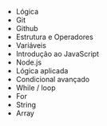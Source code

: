 - Lógica
- Git
- Github
- Estrutura e Operadores
- Variáveis
- Introdução ao JavaScript
- Node.js
- Lógica aplicada
- Condicional avançado
- While / loop
- For
- String
- Array
